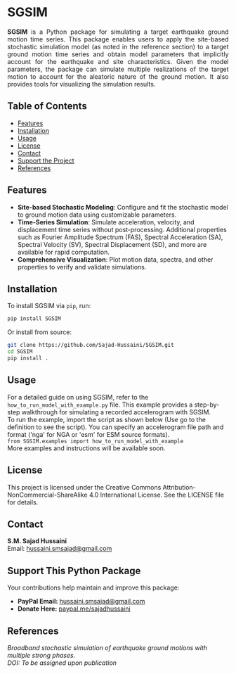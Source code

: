 # SGSIM
<p align="justify">
<strong>SGSIM</strong> is a Python package for simulating a target earthquake ground motion time series. This package enables users to apply the site-based stochastic simulation model (as noted in the reference section) to a target ground motion time series and obtain model parameters that implicitly account for the earthquake and site characteristics. Given the model parameters, the package can simulate multiple realizations of the target motion to account for the aleatoric nature of the ground motion. It also provides tools for visualizing the simulation results.
</p>

## Table of Contents
- [Features](#features)
- [Installation](#installation)
- [Usage](#usage)
- [License](#license)
- [Contact](#contact)
- [Support the Project](#support-the-project)
- [References](#references)

## Features
- **Site-based Stochastic Modeling**: Configure and fit the stochastic model to ground motion data using customizable parameters.  
- **Time-Series Simulation**: Simulate acceleration, velocity, and displacement time series without post-processing. Additional properties such as Fourier Amplitude Spectrum (FAS), Spectral Acceleration (SA), Spectral Velocity (SV), Spectral Displacement (SD), and more are available for rapid computation.
- **Comprehensive Visualization**: Plot motion data, spectra, and other properties to verify and validate simulations.

## Installation
To install SGSIM via `pip`, run:
```bash
pip install SGSIM
```

Or install from source:
```bash
git clone https://github.com/Sajad-Hussaini/SGSIM.git
cd SGSIM
pip install .
```

## Usage
For a detailed guide on using SGSIM, refer to the `how_to_run_model_with_example.py` file. This example provides a step-by-step walkthrough for simulating a recorded accelerogram with SGSIM.  
To run the example, import the script as shown below (Use go to the definition to see the script). You can specify an accelerogram file path and format ('nga' for NGA or 'esm' for ESM source formats).  
`from SGSIM.examples import how_to_run_model_with_example`  
More examples and instructions will be available soon.  

## License
This project is licensed under the Creative Commons Attribution-NonCommercial-ShareAlike 4.0 International License. See the LICENSE file for details.

## Contact
**S.M. Sajad Hussaini**  
Email: [hussaini.smsajad@gmail.com](mailto:hussaini.smsajad@gmail.com)

## Support This Python Package

Your contributions help maintain and improve this package:

- **PayPal Email:** [hussaini.smsajad@gmail.com](mailto:hussaini.smsajad@gmail.com)
- **Donate Here:** [paypal.me/sajadhussaini](https://www.paypal.com/paypalme/sajadhussaini)


## References
*Broadband stochastic simulation of earthquake ground motions with multiple strong phases.*  
*DOI: To be assigned upon publication*
